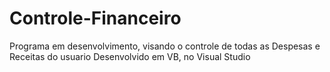 # Controle-Financeiro
Programa em desenvolvimento, visando o controle de todas as Despesas e Receitas do usuario
Desenvolvido em VB, no Visual Studio
